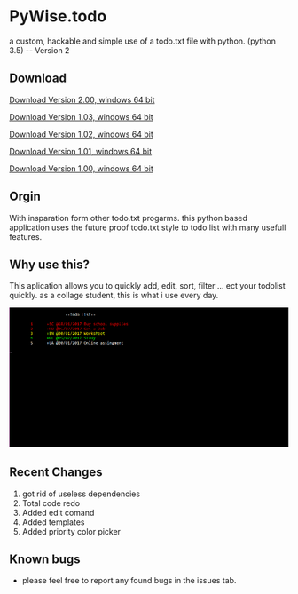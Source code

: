 # PyWise.todo
a custom, hackable and simple use of a todo.txt file with python. (python 3.5) -- Version 2

## Download

[Download Version 2.00, windows 64 bit](http://clktr4ck.com/9v2p)

[Download Version 1.03, windows 64 bit](http://34.gs/jb3z)

[Download Version 1.02, windows 64 bit](https://www.dropbox.com/sh/2wgyhlfokejsvkz/AADm0U6YBkYZAZ_dVD9W0VFDa?dl=1)

[Download Version 1.01, windows 64 bit](https://www.dropbox.com/sh/e54cz16eoc929ay/AABYhia_C8_JvjCskFNTZVw4a?dl=1)

[Download Version 1.00, windows 64 bit](https://www.dropbox.com/sh/jgequag905nqj5b/AADKew73f3nw6_TKhTv50R8sa?dl=1)

## Orgin
With insparation form other todo.txt progarms. this python based application uses the future proof todo.txt style to todo list with many usefull features. 

## Why use this?
This aplication allows you to quickly add, edit, sort, filter ... ect your todolist quickly. as a collage student, this is what i use every day. 

![alt tag](https://github.com/samuellando/PyWise.todo/blob/master/Capture.PNG)

## Recent Changes
1. got rid of useless dependencies
2. Total code redo
3. Added edit comand
4. Added templates
5. Added priority color picker

## Known bugs
- please feel free to report any found bugs in the issues tab.
